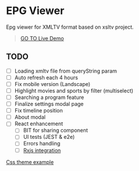 # EPG Viewer

Epg viewer for XMLTV format based on xsltv project.

> [GO TO Live Demo][live]

## TODO

- [ ] Loading xmltv file from queryString param
- [ ] Auto refresh each 4 hours
- [ ] Fix mobile version (Landscape)
- [ ] Highlight movies and sports by filter (multiselect)
- [ ] Searching a program feature
- [ ] Finalize settings modal page
- [ ] Fix timeline position
- [ ] About modal
- [ ] React enhancement
  - [ ] BIT for sharing component
  - [ ] UI tests (JEST & e2e)
  - [ ] Errors handling
  - [ ] [Rxjs integration][rxjs_react]

[Css theme example][example_css]

[live]: https://fazzani.github.io/xviewer
[example_css]: https://codepen.io/blackstockc/pen/eJbbyb
[rxjs_react]: https://reactrocket.com/post/react-and-rxjs/
